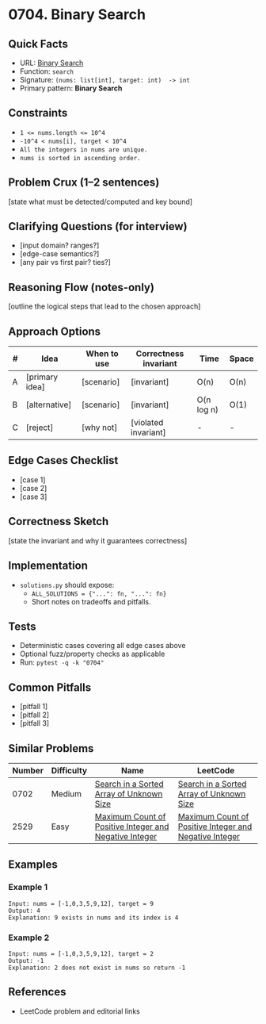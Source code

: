 # 0704. Binary Search

## Quick Facts

- URL: [Binary Search](https://leetcode.com/problems/binary-search/)
- Function: `search`
- Signature: `(nums: list[int], target: int)  -> int`
- Primary pattern: **Binary Search**

## Constraints

- `1 <= nums.length <= 10^4`
- `-10^4 < nums[i], target < 10^4`
- `All the integers in nums are unique.`
- `nums is sorted in ascending order.`

## Problem Crux (1–2 sentences)

[state what must be detected/computed and key bound]

## Clarifying Questions (for interview)

- [input domain? ranges?]
- [edge-case semantics?]
- [any pair vs first pair? ties?]

## Reasoning Flow (notes-only)

[outline the logical steps that lead to the chosen approach]

## Approach Options

| # | Idea | When to use | Correctness invariant | Time | Space |
|---|------|-------------|-----------------------|------|-------|
| A | [primary idea] | [scenario] | [invariant] | O(n) | O(n) |
| B | [alternative] | [scenario] | [invariant] | O(n log n) | O(1) |
| C | [reject] | [why not] | [violated invariant] | - | - |

## Edge Cases Checklist

- [case 1]
- [case 2]
- [case 3]

## Correctness Sketch

[state the invariant and why it guarantees correctness]

## Implementation

- `solutions.py` should expose:
  - `ALL_SOLUTIONS = {"...": fn, "...": fn}`
  - Short notes on tradeoffs and pitfalls.

## Tests

- Deterministic cases covering all edge cases above
- Optional fuzz/property checks as applicable
- Run: `pytest -q -k "0704"`

## Common Pitfalls

- [pitfall 1]
- [pitfall 2]
- [pitfall 3]

## Similar Problems

| Number | Difficulty | Name | LeetCode |
|---|---|---|---|
| 0702 | Medium | [Search in a Sorted Array of Unknown Size](../0702-search-in-a-sorted-array-of-unknown-size/readme.md) | [Search in a Sorted Array of Unknown Size](https://leetcode.com/problems/search-in-a-sorted-array-of-unknown-size/) |
| 2529 | Easy | [Maximum Count of Positive Integer and Negative Integer](../2529-maximum-count-of-positive-integer-and-negative-integer/readme.md) | [Maximum Count of Positive Integer and Negative Integer](https://leetcode.com/problems/maximum-count-of-positive-integer-and-negative-integer/) |

## Examples

### Example 1

```text
Input: nums = [-1,0,3,5,9,12], target = 9
Output: 4
Explanation: 9 exists in nums and its index is 4
```

### Example 2

```text
Input: nums = [-1,0,3,5,9,12], target = 2
Output: -1
Explanation: 2 does not exist in nums so return -1
```

## References

- LeetCode problem and editorial links
